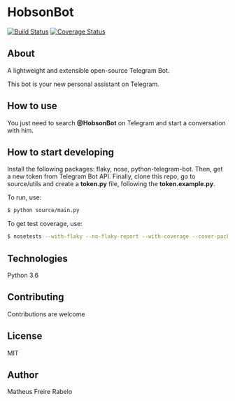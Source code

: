 # HobsonBot

[![Build Status](https://travis-ci.org/matheusrabelo/HobsonBot.svg?branch=master)](https://travis-ci.org/matheusrabelo/HobsonBot) [![Coverage Status](https://coveralls.io/repos/github/matheusrabelo/HobsonBot/badge.svg?branch=master)](https://coveralls.io/github/matheusrabelo/HobsonBot?branch=master)

## About

A lightweight and extensible open-source Telegram Bot.

This bot is your new personal assistant on Telegram.

## How to use
You just need to search **@HobsonBot** on Telegram and start a conversation with him.

## How to start developing
Install the following packages: flaky, nose, python-telegram-bot. Then, get a new token from Telegram Bot API. Finally, clone this repo, go to source/utils and create a **token.py** file, following the **token.example.py**.

To run, use:
```bash
$ python source/main.py
```

To get test coverage, use:
```bash
$ nosetests --with-flaky --no-flaky-report --with-coverage --cover-package=source/
```

## Technologies
Python 3.6

## Contributing
Contributions are welcome

## License
MIT

## Author
Matheus Freire Rabelo